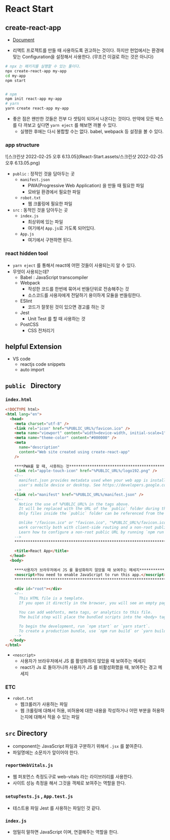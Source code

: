 # React Start



## create-react-app

- [Document](https://ko.reactjs.org/docs/create-a-new-react-app.html)

- 리액트 프로젝트를 만들 때 사용하도록 권고하는 것이다.
  하지만 현업에서는 환경에 맞는 Configuration을 설정해서 사용한다. (무조건 이걸로 하는 것은 아니다)



```bash
# npx 는 패키지를 실행할 수 있는 툴이다.
npx create-react-app my-app
cd my-app
npm start


# npm
npm init react-app my-app
# yarn
yarn create react-app my-app
```

- 좋은 점은 왠만한 것들은 전부 다 셋팅이 되어서 나온다는 것이다.
  만약에 모든 박스를 다 까보고 싶다면 `yarn eject` 를 해보면 까볼 수 있다.
  - 실행한 후에는 다시 봉합할 수는 없다.
    babel, webpack 등 설정을 볼 수 있다.



### app structure

![스크린샷 2022-02-25 오후 6.13.05](React-Start.assets/스크린샷 2022-02-25 오후 6.13.05.png)

- `public` : 정적인 것을 담아두는 곳
  - `manifest.json`
    - PWA(Progressive Web Application) 을 만들 때 필요한 파일
    - 모바일 환경에서 필요한 파일
  - `robot.txt`
    - 웹 크롤링에 필요한 파일
- `src` : 동적인 것을 담아두는 곳
  - `index.js`
    - 최상위에 있는 파일
    - 여기에서 `App.js`로 가도록 되어있다.
  - `App.js`
    - 여기에서 구현하면 된다.



### react hidden tool

- `yarn eject` 를 통해서 react에 어떤 것들이 사용되는지 알 수 있다.
- 무엇이 사용되는데?
  - Babel : JavaScript transcompiler
  - Webpack
    - 작성한 코드를 한번에 묶어서 번들단위로 전송해주는 것
    - 소스코드를 사용자에게 전달하기 용이하게 모듈을 번들링한다.
  - ESlint
    - 코드가 잘못된 것이 있으면 경고를 하는 것
  - Jest
    - Unit Test 를 할 때 사용하는 것
  - PostCSS
    - CSS 전처리기



## helpful Extension

- VS code
  - reactjs code snippets
  - auto import



## `public ` Directory

### `index.html`

```html
<!DOCTYPE html>
<html lang="en">
  <head>
    <meta charset="utf-8" />
    <link rel="icon" href="%PUBLIC_URL%/favicon.ico" />
    <meta name="viewport" content="width=device-width, initial-scale=1" />
    <meta name="theme-color" content="#000000" />
    <meta
      name="description"
      content="Web site created using create-react-app"
    />
    
    ****PWA를 할 때, 사용하는 것************************************************
    <link rel="apple-touch-icon" href="%PUBLIC_URL%/logo192.png" />
    <!--
      manifest.json provides metadata used when your web app is installed on a
      user's mobile device or desktop. See https://developers.google.com/web/fundamentals/web-app-manifest/
    -->
    <link rel="manifest" href="%PUBLIC_URL%/manifest.json" />
    <!--
      Notice the use of %PUBLIC_URL% in the tags above.
      It will be replaced with the URL of the `public` folder during the build.
      Only files inside the `public` folder can be referenced from the HTML.

      Unlike "/favicon.ico" or "favicon.ico", "%PUBLIC_URL%/favicon.ico" will
      work correctly both with client-side routing and a non-root public URL.
      Learn how to configure a non-root public URL by running `npm run build`.
    -->
    ************************************************************************
    
    <title>React App</title>
  </head>
  <body>
    
    ****사용자가 브라우저에서 JS 를 활성화하지 않았을 때 보여주는 메세지*******************
    <noscript>You need to enable JavaScript to run this app.</noscript>
    ************************************************************************
    
    <div id="root"></div>
    <!--
      This HTML file is a template.
      If you open it directly in the browser, you will see an empty page.

      You can add webfonts, meta tags, or analytics to this file.
      The build step will place the bundled scripts into the <body> tag.

      To begin the development, run `npm start` or `yarn start`.
      To create a production bundle, use `npm run build` or `yarn build`.
    -->
  </body>
</html>

```

- `<noscript>`
  - 사용자가 브라우저에서 JS 를 활성화하지 않았을 때 보여주는 메세지
  - react가 Js 로 돌아가니까 사용자가 JS 를 비활성화했을 때, 보여주는 경고 메세지



### ETC

- `robot.txt`
  - 웹크롤러가 사용하는 파일
  - 웹 크롤링에 대해서 허용, 비허용에 대한 내용을 작성하거나 어떤 부분을 허용하는지에 대해서 적을 수 있는 파일



## `src` Directory

- component는 JavaScript 파일과 구분하기 위해서 `.jsx` 를 붙여준다.
- 파일명에는 소문자가 앞이어야 한다.



### `reportWebVitals.js`

- 웹 퍼포먼스 측정도구로 web-vitals 라는 라이브러리를 사용한다.
- 사이트 성능 측정을 해서 그것을 객체로 보여주는 역할을 한다.



### `setupTests.js` , `App.test.js`

- 테스트용 파일
  Jest 를 사용하는 파일인 것 같다.



### `index.js`

- 엄밀히 말하면 JavaScript 이며, 연결해주는 역할을 한다.